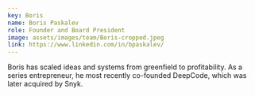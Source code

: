 ```yaml
---
key: Boris
name: Boris Paskalev
role: Founder and Board President
image: assets/images/team/Boris-cropped.jpeg
link: https://www.linkedin.com/in/bpaskalev/
---
```


Boris has scaled ideas and systems from greenfield to profitability. As a series entrepreneur, he most recently co-founded DeepCode, which was later acquired by Snyk.